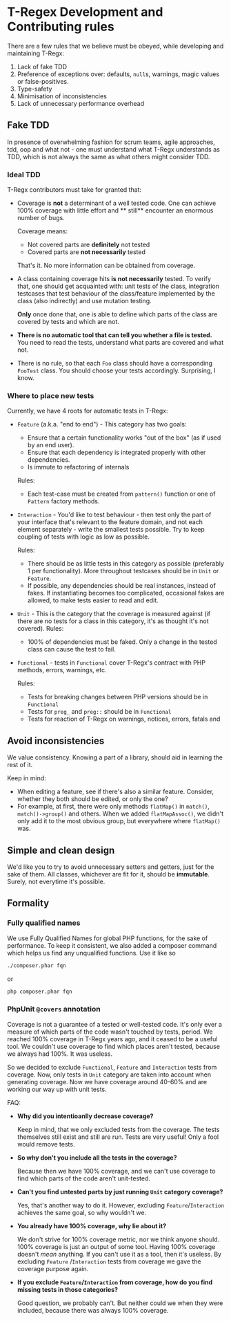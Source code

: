 # T-Regex Development and Contributing rules

There are a few rules that we believe must be obeyed, while developing and maintaining T-Regx:

1. Lack of fake TDD
2. Preference of exceptions over: defaults, `null`s, warnings, magic values or false-positives.
3. Type-safety
4. Minimisation of inconsistencies
5. Lack of unnecessary performance overhead

## Fake TDD

In presence of overwhelming fashion for scrum teams, agile approaches, tdd, oop and what not - one must understand what
T-Regx understands as TDD, which is not always the same as what others might consider TDD.

### Ideal TDD

T-Regx contributors must take for granted that:

- Coverage is **not** a determinant of a well tested code. One can achieve 100% coverage with little effort and **
  still** encounter an enormous number of bugs.

  Coverage means:
    - Not covered parts are **definitely** not tested
    - Covered parts are **not necessarily** tested

  That's it. No more information can be obtained from coverage.
- A class containing coverage hits **is not necessarily** tested. To verify that, one should get acquainted with: unit
  tests of the class, integration testcases that test behaviour of the class/feature implemented by the class
  (also indirectly) and use mutation testing.

  **Only** once done that, one is able to define which parts of the class are covered by tests and which are not.
- **There is no automatic tool that can tell you whether a file is tested.** You need to read the tests, understand what
  parts are covered and what not.
- There is no rule, so that each `Foo` class should have a corresponding `FooTest` class. You should choose your tests
  accordingly. Surprising, I know.

### Where to place new tests

Currently, we have 4 roots for automatic tests in T-Regx:

- `Feature` (a.k.a. "end to end") - This category has two goals:
    - Ensure that a certain functionality works "out of the box" (as if used by an end user).
    - Ensure that each dependency is integrated properly with other dependencies.
    - Is immute to refactoring of internals

  Rules:
  - Each test-case must be created from `pattern()` function or one of `Pattern` factory methods.

- `Interaction` - You'd like to test behaviour - then test only the part of your interface that's relevant to the
  feature domain, and not each element separately - write the smallest tests possible. Try to keep coupling of tests
  with logic as low as possible.

  Rules:
  - There should be as little tests in this category as possible (preferably 1 per functionality). More throughout
    testcases should be in `Unit` or `Feature`.
  - If possible, any dependencies should be real instances, instead of fakes. If instantiating becomes too complicated,
    occasional fakes are allowed, to make tests easier to read and edit.

- `Unit` - This is the category that the coverage is measured against (if there are no tests for a class in this
  category, it's as thought it's not covered). Rules:
  - 100% of dependencies must be faked. Only a change in the tested class can cause the test to fail.

- `Functional` - tests in `Functional` cover T-Regx's contract with PHP methods, errors, warnings, etc.

  Rules:
  - Tests for breaking changes between PHP versions should be in `Functional`
  - Tests for `preg_` and `preg::` should be in `Functional`
  - Tests for reaction of T-Regx on warnings, notices, errors, fatals and

## Avoid inconsistencies

We value consistency. Knowing a part of a library, should aid in learning the rest of it.

Keep in mind:

- When editing a feature, see if there's also a similar feature. Consider, whether they both should be edited, or only
  the one?
- For example, at first, there were only methods `flatMap()` in `match()`, `match()->group()` and others. When we added
  `flatMapAssoc()`, we didn't only add it to the most obvious group, but everywhere where `flatMap()` was.

## Simple and clean design

We'd like you to try to avoid unnecessary setters and getters, just for the sake of them. All classes, whichever are fit
for it, should be **immutable**. Surely, not everytime it's possible.

## Formality

### Fully qualified names

We use Fully Qualified Names for global PHP functions, for the sake of performance. To keep it consistent, we also added
a composer command which helps us find any unqualified functions. Use it like so

```bash
./composer.phar fqn
```

or

```cmd
php composer.phar fqn
```

### PhpUnit `@covers` annotation

Coverage is not a guarantee of a tested or well-tested code. It's only ever a measure of which parts of the code wasn't
touched by tests, period. We reached 100% coverage in T-Regx years ago, and it ceased to be a useful tool. We couldn't
use coverage to find which places aren't tested, because we always had 100%. It was useless.

So we decided to exclude `Functional`, `Feature` and `Interaction` tests from coverage. Now, only tests in `Unit`
category are taken into account when generating coverage. Now we have coverage around 40-60% and are working our way up
with unit tests.

FAQ:

- **Why did you intentioanlly decrease coverage?**

  Keep in mind, that we only excluded tests from the coverage. The tests themselves still exist and still are run. Tests
  are very useful! Only a fool would remove tests.
- **So why don't you include all the tests in the coverage?**

  Because then we have 100% coverage, and we can't use coverage to find which parts of the code aren't unit-tested.

- **Can't you find untested parts by just running `Unit` category coverage?**

  Yes, that's another way to do it. However, excluding `Feature`/`Interaction` achieves the same goal, so why wouldn't
  we.

- **You already have 100% coverage, why lie about it?**

  We don't strive for 100% coverage metric, nor we think anyone should. 100% coverage is just an output of some tool.
  Having 100% coverage doesn't *mean* anything. If you can't use it as a tool, then it's useless. By excluding `Feature`
  /`Interaction` tests from coverage we gave the coverage purpose again.

- **If you exclude `Feature`/`Interaction` from coverage, how do you find missing tests in those categories?**

  Good question, we probably can't. But neither could we when they were included, because there was always 100%
  coverage.
